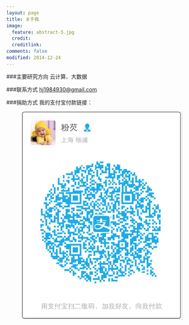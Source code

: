 ```yaml
---
layout: page
title: 关于我
image:
  feature: abstract-5.jpg
  credit: 
  creditlink: 
comments: false
modified: 2014-12-24
---
```


###主要研究方向
云计算、大数据

###联系方式
hj1984930@gmail.com

###捐助方式
我的支付宝付款链接：
<figure class="half">
	<img src="/images/alipay.jpg" alt="">
</figure>
